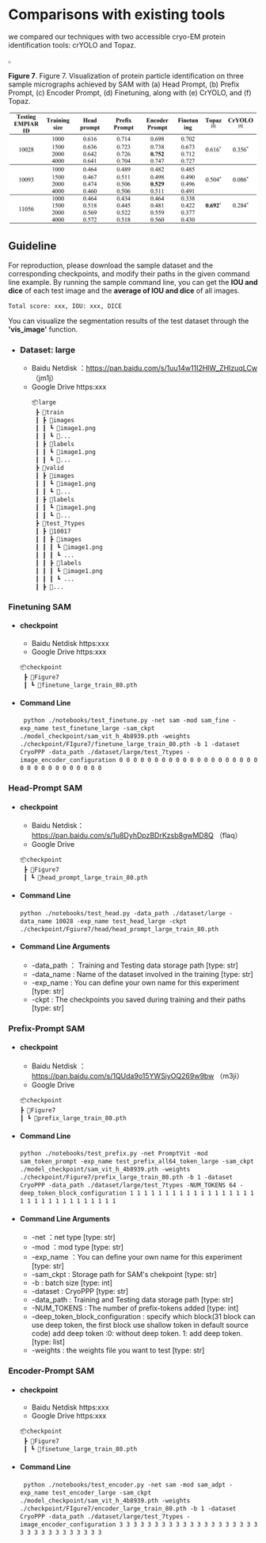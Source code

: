 #  Comparisons with existing tools

we compared our techniques with two accessible cryo-EM protein identification tools: crYOLO and 
Topaz.

<img src="../image/figure7.png" style="zoom: 33%;" />

**Figure 7**. Figure 7. Visualization of protein particle identification on three sample micrographs achieved by SAM with (a) Head Prompt, (b) Prefix Prompt, (c) Encoder Prompt, (d) Finetuning, along with (e) CrYOLO, and (f) Topaz.

<img src="../image/figure8.png" style="zoom: 67%;" />

## Guideline
For reproduction, please download the sample dataset and the corresponding checkpoints, and modify their paths in the given command line example.
By running the sample command line, you can get the **IOU and dice** of each test image and the **average of IOU and dice** of all images.

```
Total score: xxx, IOU: xxx, DICE
```

You can visualize the segmentation results of the test dataset through the **'vis_image'** function.


- ### **Dataset:  large**

  - Baidu Netdisk ：https://pan.baidu.com/s/1uu14w11I2HlW_ZHIzuqLCw （jm1j）
  - Google Drive  https:xxx
    ```
    📦large
     ┣ 📂train
     ┃ ┣ 📂images
     ┃ ┃ ┗ 📜image1.png
     ┃ ┃ ┗ 📜...
     ┃ ┣ 📂labels
     ┃ ┃ ┗ 📜image1.png
     ┃ ┃ ┗ 📜...
     ┣ 📂valid
     ┃ ┣ 📂images
     ┃ ┃ ┗ 📜image1.png
     ┃ ┃ ┗ 📜...
     ┃ ┣ 📂labels
     ┃ ┃ ┗ 📜image1.png
     ┃ ┃ ┗ 📜...
     ┣ 📂test_7types
     ┃ ┣ 📂10017
     ┃ ┃ ┣ 📂images
     ┃ ┃ ┃ ┗ 📜image1.png
     ┃ ┃ ┃ ┗ ...
     ┃ ┃ ┣ 📂labels
     ┃ ┃ ┃ ┗ 📜image1.png
     ┃ ┃ ┃ ┗ ...
     ┃ ┣ 📂...
    ```

### Finetuning SAM
- #### checkpoint
    
    - Baidu Netdisk https:xxx
   - Google Drive  https:xxx
      
    
    ```
    📦checkpoint
     ┣ 📂Figure7
     ┃ ┗ 📜finetune_large_train_80.pth
    ```
    
- #### Command Line
   
   ```
    python ./notebooks/test_finetune.py -net sam -mod sam_fine -exp_name test_finetune_large -sam_ckpt ./model_checkpoint/sam_vit_h_4b8939.pth -weights ./checkpoint/FIgure7/finetune_large_train_80.pth -b 1 -dataset CryoPPP -data_path ./dataset/large/test_7types -image_encoder_configuration 0 0 0 0 0 0 0 0 0 0 0 0 0 0 0 0 0 0 0 0 0 0 0 0 0 0 0 0 0 0 0 0
   ```


### Head-Prompt SAM

- #### checkpoint
  
    - Baidu Netdisk：https://pan.baidu.com/s/1u8DyhDpzBDrKzsb8gwMD8Q （flaq）
    - Google Drive  
      
    ```
    📦checkpoint
     ┣ 📂Figure7
     ┃ ┗ 📜head_prompt_large_train_80.pth
    ```
  
- #### Command Line
   
   ```
   python ./notebooks/test_head.py -data_path ./dataset/large -data_name 10028 -exp_name test_head_large -ckpt ./checkpoint/Fgiure7/head/head_prompt_large_train_80.pth
   ```

- #### Command Line Arguments

  - -data_path ： Training and Testing data storage path [type: str]
  - -data_name : Name of the dataset involved in the training [type: str]
  - -exp_name : You can define your own name for this experiment [type: str]
  - -ckpt : The checkpoints you saved during training and their paths [type: str]

### Prefix-Prompt SAM

- #### checkpoint
    
    - Baidu Netdisk ：https://pan.baidu.com/s/1QUda9o15YWSiyOQ269w9bw （m3ji）
    - Google Drive
      
    
    ```
    📦checkpoint
    ┣ 📂Figure7
    ┃ ┗ 📜prefix_large_train_80.pth
    ```
    
- #### Command Line
   
   ```
   python ./notebooks/test_prefix.py -net PromptVit -mod sam_token_prompt -exp_name test_prefix_all64_token_large -sam_ckpt ./model_checkpoint/sam_vit_h_4b8939.pth -weights ./checkpoint/Figure7/prefix_large_train_80.pth -b 1 -dataset CryoPPP -data_path ./dataset/large/test_7types -NUM_TOKENS 64 -deep_token_block_configuration 1 1 1 1 1 1 1 1 1 1 1 1 1 1 1 1 1 1 1 1 1 1 1 1 1 1 1 1 1 1 1 1
   ```

- #### Command Line Arguments

  - -net ：net type [type: str]
  - -mod ：mod type [type: str]
  - -exp_name ：You can define your own name for this experiment [type: str]
  - -sam_ckpt : Storage path for SAM's chekpoint [type: str]
  - -b : batch size [type: int]
  - -dataset : CryoPPP [type: str]
  - -data_path : Training and Testing data storage path [type: str]
  - -NUM_TOKENS : The number of prefix-tokens added [type: int]
  - -deep_token_block_configuration : specify which block(31 block can use deep token, the first block use shallow token in default source code) add deep token :0: without deep token. 1: add deep token. [type: list]
  - -weights : the weights file you want to test [type: str]

### Encoder-Prompt SAM

- #### checkpoint
    
    - Baidu Netdisk https:xxx
   - Google Drive  https:xxx
      
    
    ```
    📦checkpoint
     ┣ 📂Figure7
     ┃ ┗ 📜finetune_large_train_80.pth
    ```
    
- #### Command Line
   
   ```
    python ./notebooks/test_encoder.py -net sam -mod sam_adpt -exp_name test_encoder_large -sam_ckpt ./model_checkpoint/sam_vit_h_4b8939.pth -weights ./checkpoint/FIgure7/encoder_large_train_80.pth -b 1 -dataset CryoPPP -data_path ./dataset/large/test_7types -image_encoder_configuration 3 3 3 3 3 3 3 3 3 3 3 3 3 3 3 3 3 3 3 3 3 3 3 3 3 3 3 3 3 3 3 3 
   ```